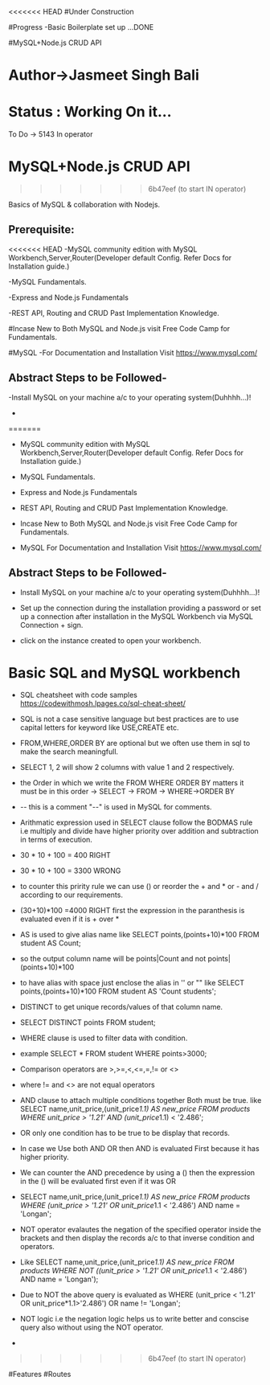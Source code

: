 <<<<<<< HEAD
#Under Construction

#Progress
-Basic Boilerplate set up ...DONE


#MySQL+Node.js CRUD API

Author->Jasmeet Singh Bali
=======
# Status : Working On it...

To Do ->
5143
In operator



# MySQL+Node.js CRUD API

>>>>>>> 6b47eef (to start IN operator)

Basics of MySQL & collaboration with Nodejs.

Prerequisite:
-------------------
<<<<<<< HEAD
-MySQL community edition with MySQL Workbench,Server,Router(Developer default Config. Refer Docs for Installation guide.)

-MySQL Fundamentals.

-Express and Node.js Fundamentals

-REST API, Routing and CRUD Past Implementation Knowledge.

#Incase New to Both MySQL and Node.js visit Free Code Camp for Fundamentals.

#MySQL
-For Documentation and Installation Visit https://www.mysql.com/

Abstract Steps to be Followed-
-----------------------
-Install MySQL on your machine a/c to your operating system(Duhhhh...)!

-
=======
* MySQL community edition with MySQL Workbench,Server,Router(Developer default Config. Refer Docs for Installation guide.)

* MySQL Fundamentals.

* Express and Node.js Fundamentals

* REST API, Routing and CRUD Past Implementation Knowledge.

* Incase New to Both MySQL and Node.js visit Free Code Camp for Fundamentals.

* MySQL
For Documentation and Installation Visit https://www.mysql.com/

Abstract Steps to be Followed-
-----------------------
* Install MySQL on your machine a/c to your operating system(Duhhhh...)!

* Set up the connection during the installation providing a password or set up a connection after installation in the MySQL Workbench via MySQL Connection + sign.

* click on the instance created to open your workbench.

# Basic SQL and MySQL workbench

* SQL cheatsheet with code samples https://codewithmosh.lpages.co/sql-cheat-sheet/

* SQL is not a case sensitive language but best practices are to use capital letters for keyword like USE,CREATE etc.

* FROM,WHERE,ORDER BY are optional but we often use them in sql to make the search meaningfull.

* SELECT 1, 2 will show 2 columns with value 1 and 2 respectively.

* the Order in which we write the FROM WHERE ORDER BY matters it must be in this order -> SELECT -> FROM -> WHERE->ORDER BY

* -- this is a comment "--" is used in MySQL for comments.

* Arithmatic expression used in SELECT clause follow the BODMAS rule i.e multiply and divide have higher priority over addition and subtraction in terms of execution.

* 30 * 10 + 100 = 400 RIGHT
* 30 * 10 + 100 = 3300 WRONG

* to counter this pririty rule we can use () or reorder the + and * or - and / according to our requirements.

* (30+10)*100 =4000 RIGHT first the expression in the paranthesis is evaluated even if it is + over *

* AS is used to give alias name like
 SELECT points,(points+10)*100
 FROM student  AS Count;

 * so the output column name will be points|Count  and not points|(points+10)*100

 * to have alias with space just enclose the alias in '' or "" like
 SELECT points,(points+10)*100
 FROM student  AS 'Count students';

* DISTINCT to get unique records/values of that column name.

* SELECT DISTINCT points FROM student;

* WHERE clause is used to filter data with condition.

* example SELECT * FROM student WHERE points>3000;

* Comparison operators are >,>=,<,<=,=,!= or <>

* where != and <> are not equal operators

* AND clause to attach multiple conditions together Both must be true.
like SELECT name,unit_price,(unit_price*1.1)  AS new_price
FROM products WHERE unit_price > '1.21' AND (unit_price*1.1) < '2.486';

* OR only one condition has to be true to be display that records.

* In case we Use both AND OR then AND is evaluated First because it has higher priority.

* We can counter the AND precedence by using a () then the expression in the () will be evaluated first even if it was OR

* SELECT name,unit_price,(unit_price*1.1)  AS new_price
FROM products WHERE
 (unit_price > '1.21' OR unit_price*1.1 < '2.486')
 AND name = 'Longan';

* NOT operator evalautes the negation of the specified operator inside the brackets and then display the records a/c to that inverse condition and operators.

* Like SELECT name,unit_price,(unit_price*1.1)  AS new_price
FROM products WHERE
 NOT ((unit_price > '1.21' OR unit_price*1.1 < '2.486') AND name = 'Longan');

* Due to NOT the above query is evaluated as
WHERE (unit_price < '1.21' OR unit_price*1.1>'2.486') OR
name != 'Longan';

* NOT logic i.e the negation logic helps us to write better and conscise query also without using the NOT operator.

*


>>>>>>> 6b47eef (to start IN operator)

#Features
#Routes
